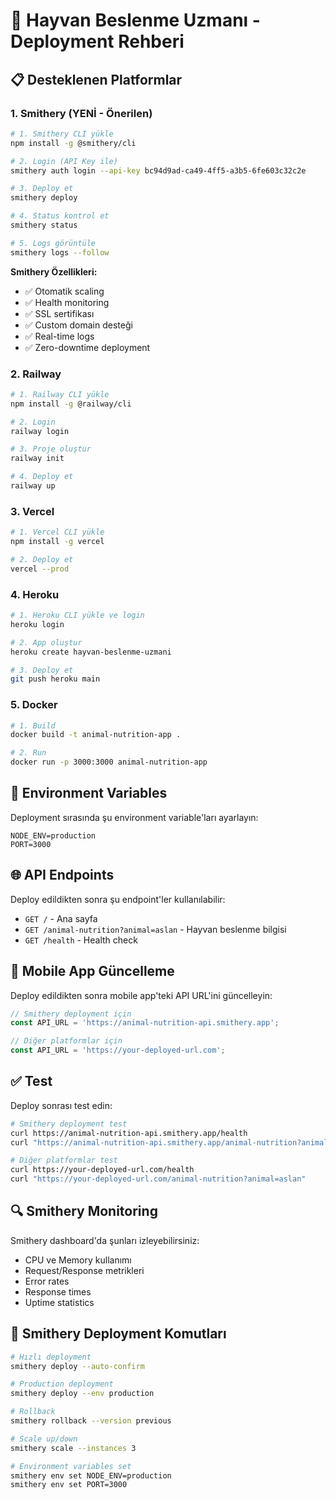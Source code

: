 # 🚀 Hayvan Beslenme Uzmanı - Deployment Rehberi

## 📋 Desteklenen Platformlar

### 1. **Smithery** (YENİ - Önerilen)
```bash
# 1. Smithery CLI yükle
npm install -g @smithery/cli

# 2. Login (API Key ile)
smithery auth login --api-key bc94d9ad-ca49-4ff5-a3b5-6fe603c32c2e

# 3. Deploy et
smithery deploy

# 4. Status kontrol et
smithery status

# 5. Logs görüntüle
smithery logs --follow
```

**Smithery Özellikleri:**
- ✅ Otomatik scaling
- ✅ Health monitoring
- ✅ SSL sertifikası
- ✅ Custom domain desteği
- ✅ Real-time logs
- ✅ Zero-downtime deployment

### 2. **Railway**
```bash
# 1. Railway CLI yükle
npm install -g @railway/cli

# 2. Login
railway login

# 3. Proje oluştur
railway init

# 4. Deploy et
railway up
```

### 3. **Vercel**
```bash
# 1. Vercel CLI yükle
npm install -g vercel

# 2. Deploy et
vercel --prod
```

### 4. **Heroku**
```bash
# 1. Heroku CLI yükle ve login
heroku login

# 2. App oluştur
heroku create hayvan-beslenme-uzmani

# 3. Deploy et
git push heroku main
```

### 5. **Docker**
```bash
# 1. Build
docker build -t animal-nutrition-app .

# 2. Run
docker run -p 3000:3000 animal-nutrition-app
```

## 🔧 Environment Variables

Deployment sırasında şu environment variable'ları ayarlayın:

```env
NODE_ENV=production
PORT=3000
```

## 🌐 API Endpoints

Deploy edildikten sonra şu endpoint'ler kullanılabilir:

- `GET /` - Ana sayfa
- `GET /animal-nutrition?animal=aslan` - Hayvan beslenme bilgisi
- `GET /health` - Health check

## 📱 Mobile App Güncelleme

Deploy edildikten sonra mobile app'teki API URL'ini güncelleyin:

```javascript
// Smithery deployment için
const API_URL = 'https://animal-nutrition-api.smithery.app';

// Diğer platformlar için
const API_URL = 'https://your-deployed-url.com';
```

## ✅ Test

Deploy sonrası test edin:
```bash
# Smithery deployment test
curl https://animal-nutrition-api.smithery.app/health
curl "https://animal-nutrition-api.smithery.app/animal-nutrition?animal=aslan"

# Diğer platformlar test
curl https://your-deployed-url.com/health
curl "https://your-deployed-url.com/animal-nutrition?animal=aslan"
```

## 🔍 Smithery Monitoring

Smithery dashboard'da şunları izleyebilirsiniz:
- CPU ve Memory kullanımı
- Request/Response metrikleri
- Error rates
- Response times
- Uptime statistics

## 🚀 Smithery Deployment Komutları

```bash
# Hızlı deployment
smithery deploy --auto-confirm

# Production deployment
smithery deploy --env production

# Rollback
smithery rollback --version previous

# Scale up/down
smithery scale --instances 3

# Environment variables set
smithery env set NODE_ENV=production
smithery env set PORT=3000
``` 